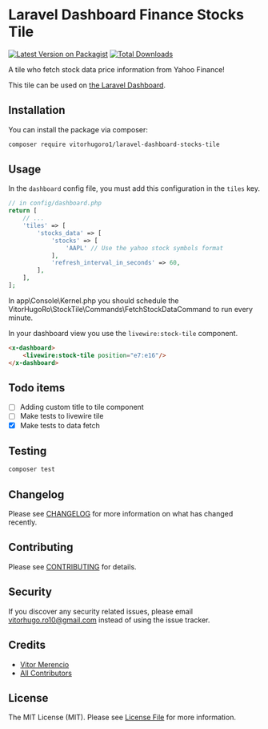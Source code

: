 # Laravel Dashboard Finance Stocks Tile

[![Latest Version on Packagist](https://img.shields.io/packagist/v/vitorhugoro1/laravel-dashboard-stocks-tile.svg?style=flat-square)](https://packagist.org/packages/vitorhugoro1/laravel-dashboard-stocks-tile)
[![Total Downloads](https://img.shields.io/packagist/dt/vitorhugoro1/laravel-dashboard-stocks-tile.svg?style=flat-square)](https://packagist.org/packages/vitorhugoro1/laravel-dashboard-stocks-tile)

A tile who fetch stock data price information from Yahoo Finance!

This tile can be used on [the Laravel Dashboard](https://docs.spatie.be/laravel-dashboard).

## Installation

You can install the package via composer:

```bash
composer require vitorhugoro1/laravel-dashboard-stocks-tile
```

## Usage

In the `dashboard` config file, you must add this configuration in the `tiles` key.

```php
// in config/dashboard.php
return [
    // ...
    'tiles' => [
        'stocks_data' => [
            'stocks' => [
                'AAPL' // Use the yahoo stock symbols format
            ],
            'refresh_interval_in_seconds' => 60,
        ],
    ],
];
```

In app\Console\Kernel.php you should schedule the VitorHugoRo\StockTile\Commands\FetchStockDataCommand to run every minute.

In your dashboard view you use the `livewire:stock-tile` component.

```html
<x-dashboard>
    <livewire:stock-tile position="e7:e16"/>
</x-dashboard>
```

## Todo items

- [ ] Adding custom title to tile component
- [ ] Make tests to livewire tile
- [x] Make tests to data fetch

## Testing

``` bash
composer test
```

## Changelog

Please see [CHANGELOG](CHANGELOG.md) for more information on what has changed recently.

## Contributing

Please see [CONTRIBUTING](CONTRIBUTING.md) for details.

## Security

If you discover any security related issues, please email vitorhugo.ro10@gmail.com instead of using the issue tracker.

## Credits

- [Vitor Merencio](https://github.com/vitorhugoro1)
- [All Contributors](../../contributors)

## License

The MIT License (MIT). Please see [License File](LICENSE.md) for more information.
